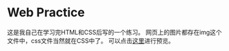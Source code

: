 # Web Practice

这是我自己在学习完HTML和CSS后写的一个练习。
网页上的图片都存在img这个文件中，css文件当然就在CSS中了。
可以点击[这里](https://klingbo.github.io/Web_practice/layout/index.html)进行预览。
